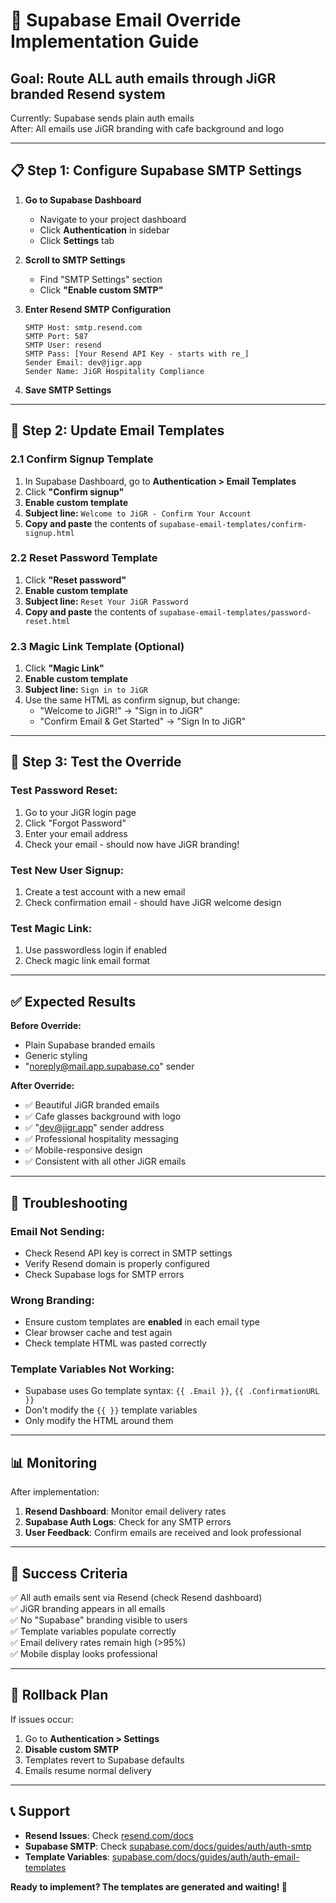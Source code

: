 # 🚀 Supabase Email Override Implementation Guide

## Goal: Route ALL auth emails through JiGR branded Resend system

Currently: Supabase sends plain auth emails  
After: All emails use JiGR branding with cafe background and logo

---

## 📋 **Step 1: Configure Supabase SMTP Settings**

1. **Go to Supabase Dashboard**
   - Navigate to your project dashboard
   - Click **Authentication** in sidebar
   - Click **Settings** tab

2. **Scroll to SMTP Settings**
   - Find "SMTP Settings" section  
   - Click **"Enable custom SMTP"**

3. **Enter Resend SMTP Configuration**
   ```
   SMTP Host: smtp.resend.com
   SMTP Port: 587
   SMTP User: resend
   SMTP Pass: [Your Resend API Key - starts with re_]
   Sender Email: dev@jigr.app
   Sender Name: JiGR Hospitality Compliance
   ```

4. **Save SMTP Settings**

---

## 📧 **Step 2: Update Email Templates**

### 2.1 Confirm Signup Template

1. In Supabase Dashboard, go to **Authentication > Email Templates**
2. Click **"Confirm signup"**
3. **Enable custom template**
4. **Subject line:** `Welcome to JiGR - Confirm Your Account`
5. **Copy and paste** the contents of `supabase-email-templates/confirm-signup.html`

### 2.2 Reset Password Template  

1. Click **"Reset password"**
2. **Enable custom template**
3. **Subject line:** `Reset Your JiGR Password`  
4. **Copy and paste** the contents of `supabase-email-templates/password-reset.html`

### 2.3 Magic Link Template (Optional)

1. Click **"Magic Link"**
2. **Enable custom template**
3. **Subject line:** `Sign in to JiGR`
4. Use the same HTML as confirm signup, but change:
   - "Welcome to JiGR!" → "Sign in to JiGR"
   - "Confirm Email & Get Started" → "Sign In to JiGR"

---

## 🧪 **Step 3: Test the Override**

### Test Password Reset:
1. Go to your JiGR login page
2. Click "Forgot Password" 
3. Enter your email address
4. Check your email - should now have JiGR branding!

### Test New User Signup:
1. Create a test account with a new email
2. Check confirmation email - should have JiGR welcome design

### Test Magic Link:
1. Use passwordless login if enabled
2. Check magic link email format

---

## ✅ **Expected Results**

**Before Override:**
- Plain Supabase branded emails
- Generic styling
- "noreply@mail.app.supabase.co" sender

**After Override:**  
- ✅ Beautiful JiGR branded emails
- ✅ Cafe glasses background with logo
- ✅ "dev@jigr.app" sender address
- ✅ Professional hospitality messaging
- ✅ Mobile-responsive design
- ✅ Consistent with all other JiGR emails

---

## 🔧 **Troubleshooting**

### Email Not Sending:
- Check Resend API key is correct in SMTP settings
- Verify Resend domain is properly configured
- Check Supabase logs for SMTP errors

### Wrong Branding:
- Ensure custom templates are **enabled** in each email type
- Clear browser cache and test again
- Check template HTML was pasted correctly

### Template Variables Not Working:
- Supabase uses Go template syntax: `{{ .Email }}`, `{{ .ConfirmationURL }}`
- Don't modify the `{{ }}` template variables
- Only modify the HTML around them

---

## 📊 **Monitoring**

After implementation:
1. **Resend Dashboard**: Monitor email delivery rates  
2. **Supabase Auth Logs**: Check for any SMTP errors
3. **User Feedback**: Confirm emails are received and look professional

---

## 🎯 **Success Criteria**

✅ All auth emails sent via Resend (check Resend dashboard)  
✅ JiGR branding appears in all emails  
✅ No "Supabase" branding visible to users  
✅ Template variables populate correctly  
✅ Email delivery rates remain high (>95%)  
✅ Mobile display looks professional  

---

## 🔄 **Rollback Plan**

If issues occur:
1. Go to **Authentication > Settings**
2. **Disable custom SMTP**
3. Templates revert to Supabase defaults
4. Emails resume normal delivery

---

## 📞 **Support**

- **Resend Issues**: Check [resend.com/docs](https://resend.com/docs)
- **Supabase SMTP**: Check [supabase.com/docs/guides/auth/auth-smtp](https://supabase.com/docs/guides/auth/auth-smtp)
- **Template Variables**: [supabase.com/docs/guides/auth/auth-email-templates](https://supabase.com/docs/guides/auth/auth-email-templates)

**Ready to implement? The templates are generated and waiting! 🚀**